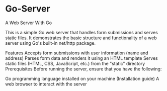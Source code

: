# Go-Server
A Web Server With Go


This is a simple Go web server that handles form submissions and serves static files. It demonstrates the basic structure and functionality of a web server using Go's built-in net/http package.

Features
Accepts form submissions with user information (name and address)
Parses form data and renders it using an HTML template
Serves static files (HTML, CSS, JavaScript, etc.) from the "static" directory
Prerequisites
Before running the server, ensure that you have the following:

Go programming language installed on your machine (Installation guide)
A web browser to interact with the server
